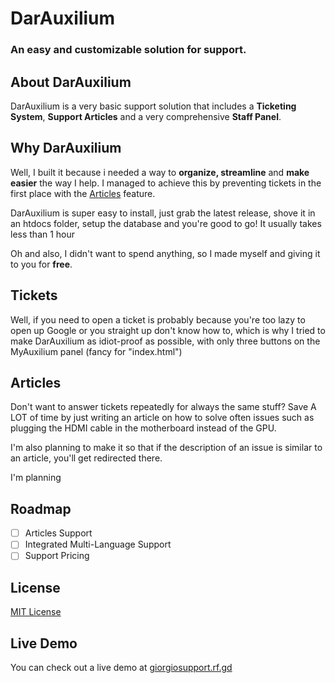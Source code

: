 # DarAuxilium
### An easy and customizable solution for support.

## About DarAuxilium

DarAuxilium is a very basic support solution that includes
a **Ticketing System**, **Support Articles** and a very comprehensive **Staff Panel**.

## Why DarAuxilium
Well, I built it because i needed a way to **organize, streamline** and **make easier** the way I help.
I managed to achieve this by preventing tickets in the first place with the [Articles](##Articles) feature.

DarAuxilium is super easy to install, just grab the latest release, shove it in an htdocs folder, setup the database and you're good to go! It usually takes less than 1 hour

Oh and also, I didn't want to spend anything, so I made myself and giving it to you for **free**.

## Tickets
Well, if you need to open a ticket is probably because you're too lazy to open up Google or you straight up don't know how to, which is why I tried to make DarAuxilium as idiot-proof as possible, with only three buttons on the MyAuxilium panel (fancy for "index.html")
## Articles
Don't want to answer tickets repeatedly for always the same stuff? Save A LOT of time by just writing an
article on how to solve often issues such as plugging the HDMI cable in the motherboard instead of the GPU. 

I'm also planning to make it so that if the description of an issue is similar to an article, you'll get redirected there.


I'm planning 

## Roadmap
- [ ] Articles Support
- [ ] Integrated Multi-Language Support
- [ ] Support Pricing

## License
[MIT License](LICENSE)

## Live Demo
You can check out a live demo at [giorgiosupport.rf.gd](https://giorgiosupport.rf.gd) 